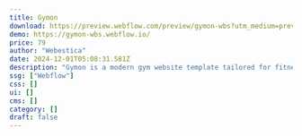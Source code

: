 ```yaml
---
title: Gymon
download: https://preview.webflow.com/preview/gymon-wbs?utm_medium=preview_link&utm_source=designer&utm_content=gymon-wbs&preview=d44f6ca6aa467fdb6914a6d108c924d6&workflow=preview
demo: https://gymon-wbs.webflow.io/
price: 79
author: "Webestica"
date: 2024-12-01T05:08:31.581Z
description: "Gymon is a modern gym website template tailored for fitness centers, personal trainers, and health clubs. Showcase your services, pricing, and classes with ease while providing users with a seamless experience."
ssg: ["Webflow"]
css: []
ui: []
cms: []
category: []
draft: false
---
```

